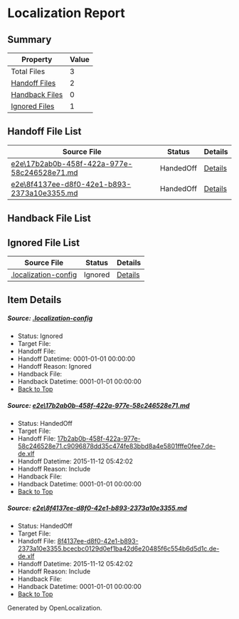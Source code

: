 # <a name='report-top'></a> Localization Report

## Summary
 Property | Value 
 -------- | ----- 
 Total Files | 3
[ Handoff Files ](#handoff-list)| 2
[ Handback Files ](#handback-list)| 0
[ Ignored Files ](#ignored-list)| 1

## <a name='handoff-list'></a> Handoff File List
 Source File | Status | Details 
 ----------- | ------ | ------- 
 [e2e\17b2ab0b-458f-422a-977e-58c246528e71.md](https://github.com/OpenLocalizationTest/oltest/blob/7a158177b67ea66f5aaca35dbf646b6ac871b0ef/e2e/17b2ab0b-458f-422a-977e-58c246528e71.md) | HandedOff | [Details](#538c4f999ed9cd5f46b00fa2b1327ee838991fa81)
 [e2e\8f4137ee-d8f0-42e1-b893-2373a10e3355.md](https://github.com/OpenLocalizationTest/oltest/blob/7a158177b67ea66f5aaca35dbf646b6ac871b0ef/e2e/8f4137ee-d8f0-42e1-b893-2373a10e3355.md) | HandedOff | [Details](#0e8d74da401d4465776aa624d02bb483aaa670702)

## <a name='handback-list'></a> Handback File List

## <a name='ignored-list'></a> Ignored File List
 Source File | Status | Details 
 ----------- | ------ | ------- 
 [.localization-config](https://github.com/OpenLocalizationTest/oltest/blob/7a158177b67ea66f5aaca35dbf646b6ac871b0ef/.localization-config) | Ignored | [Details](#048a0e657b81f2e30d1cbef1ba533f0de3ca11c40)

## Item Details
##### <a name='048a0e657b81f2e30d1cbef1ba533f0de3ca11c40'></a> Source: [.localization-config](https://github.com/OpenLocalizationTest/oltest/blob/7a158177b67ea66f5aaca35dbf646b6ac871b0ef/.localization-config)
* Status: Ignored
* Target File: 
* Handoff File: 
* Handoff Datetime: 0001-01-01 00:00:00
* Handoff Reason: Ignored
* Handback File: 
* Handback Datetime: 0001-01-01 00:00:00
* [Back to Top](#report-top)

##### <a name='538c4f999ed9cd5f46b00fa2b1327ee838991fa81'></a> Source: [e2e\17b2ab0b-458f-422a-977e-58c246528e71.md](https://github.com/OpenLocalizationTest/oltest/blob/7a158177b67ea66f5aaca35dbf646b6ac871b0ef/e2e/17b2ab0b-458f-422a-977e-58c246528e71.md)
* Status: HandedOff
* Target File: 
* Handoff File: [17b2ab0b-458f-422a-977e-58c246528e71.c9096878dd35c474fe83bbd8a4e5801fffe0fee7.de-de.xlf](https://github.com/OpenLocalizationTestOrg/olhandoff/blob/f48973fb7f8404ea5a9eccf9598e407c97edf6a5/ol-handoff/OpenLocalizationTestOrg/oltest.de-de/yanz/17b2ab0b-458f-422a-977e-58c246528e71.c9096878dd35c474fe83bbd8a4e5801fffe0fee7.de-de.xlf)
* Handoff Datetime: 2015-11-12 05:42:02
* Handoff Reason: Include
* Handback File: 
* Handback Datetime: 0001-01-01 00:00:00
* [Back to Top](#report-top)

##### <a name='0e8d74da401d4465776aa624d02bb483aaa670702'></a> Source: [e2e\8f4137ee-d8f0-42e1-b893-2373a10e3355.md](https://github.com/OpenLocalizationTest/oltest/blob/7a158177b67ea66f5aaca35dbf646b6ac871b0ef/e2e/8f4137ee-d8f0-42e1-b893-2373a10e3355.md)
* Status: HandedOff
* Target File: 
* Handoff File: [8f4137ee-d8f0-42e1-b893-2373a10e3355.bcecbc0129d0ef1ba42d6e20485f6c554b6d5d1c.de-de.xlf](https://github.com/OpenLocalizationTestOrg/olhandoff/blob/f48973fb7f8404ea5a9eccf9598e407c97edf6a5/ol-handoff/OpenLocalizationTestOrg/oltest.de-de/yanz/8f4137ee-d8f0-42e1-b893-2373a10e3355.bcecbc0129d0ef1ba42d6e20485f6c554b6d5d1c.de-de.xlf)
* Handoff Datetime: 2015-11-12 05:42:02
* Handoff Reason: Include
* Handback File: 
* Handback Datetime: 0001-01-01 00:00:00
* [Back to Top](#report-top)


Generated by OpenLocalization.
